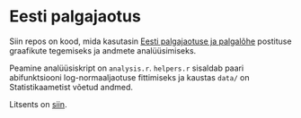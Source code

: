 # Eesti palgajaotus

Siin repos on kood, mida kasutasin [Eesti palgajaotuse ja palgalõhe](http://pungas.ee/graafikud-eesti-palgajaotus-ja-palgalohe) postituse graafikute tegemiseks ja andmete analüüsimiseks.

Peamine analüüsiskript on `analysis.r`. `helpers.r` sisaldab paari abifunktsiooni log-normaaljaotuse fittimiseks ja kaustas `data/` on Statistikaametist võetud andmed.

Litsents on [siin](LICENSE.txt).